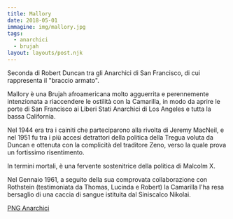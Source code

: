 ```yaml
---
title: Mallory
date: 2018-05-01
immagine: img/mallory.jpg
tags:
  - anarchici
  - brujah
layout: layouts/post.njk
---
```


Seconda di Robert Duncan tra gli Anarchici di San Francisco, di cui rappresenta il "braccio armato". 

Mallory è una Brujah afroamericana molto agguerrita e perennemente intenzionata a riaccendere le ostilità con la Camarilla, in modo da aprire le porte di San Francisco ai Liberi Stati Anarchici di Los Angeles e tutta la bassa California.

Nel 1944 era tra i cainiti che parteciparono alla rivolta di Jeremy MacNeil, e nel 1951 fu tra i più accesi detrattori della politica della Tregua voluta da Duncan e ottenuta con la complicità del traditore Zeno, verso la quale prova un fortissimo risentimento.

In termini mortali, è una fervente sostenitrice della politica di Malcolm X.

Nel Gennaio 1961, a seguito della sua comprovata collaborazione con Rothstein (testimoniata da Thomas, Lucinda e Robert) la Camarilla l'ha resa bersaglio di una caccia di sangue istituita dal Siniscalco Nikolai.  

<a href="http://xabacadabra.com/cursed-legacy/png-anarchici.html" class="button back">PNG Anarchici</a>